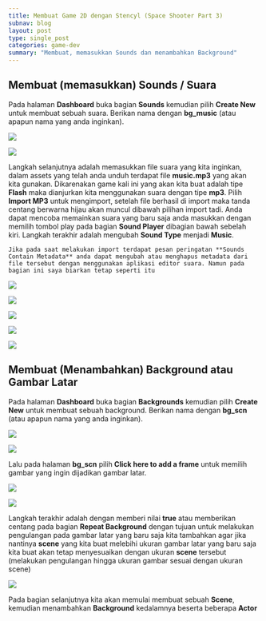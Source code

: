 ```yaml
---
title: Membuat Game 2D dengan Stencyl (Space Shooter Part 3) 
subnav: blog
layout: post
type: single_post
categories: game-dev
summary: "Membuat, memasukkan Sounds dan menambahkan Background"
---
```

## Membuat (memasukkan) Sounds / Suara

Pada halaman **Dashboard** buka bagian **Sounds** kemudian pilih **Create New** untuk membuat sebuah suara. Berikan nama dengan **bg_music** (atau apapun nama yang anda inginkan).

![](https://farm9.staticflickr.com/8661/16671296125_ae8fe8a382_z_d.jpg)

![](https://farm9.staticflickr.com/8630/16048969174_6f02998cdd_z_d.jpg)

Langkah selanjutnya adalah memasukkan file suara yang kita inginkan, dalam assets yang telah anda unduh terdapat file **music.mp3** yang akan kita gunakan. Dikarenakan game kali ini yang akan kita buat adalah tipe **Flash** maka dianjurkan kita menggunakan suara dengan tipe **mp3**. Pilih **Import MP3** untuk mengimport, setelah file berhasil di import maka tanda centang berwarna hijau akan muncul dibawah pilihan import tadi. Anda dapat mencoba memainkan suara yang baru saja anda masukkan dengan memilih tombol play pada bagian **Sound Player** dibagian bawah sebelah kiri. Langkah terakhir adalah mengubah **Sound Type** menjadi **Music**.

`Jika pada saat melakukan import terdapat pesan peringatan **Sounds Contain Metadata** anda dapat mengubah atau menghapus metadata dari file tersebut dengan menggunakan aplikasi editor suara. Namun pada bagian ini saya biarkan tetap seperti itu`


![](https://farm9.staticflickr.com/8629/16671295695_e672c7a897_z_d.jpg)

![](https://farm9.staticflickr.com/8621/16670264512_5a39c5dc90_z_d.jpg)

![](https://farm9.staticflickr.com/8649/16463988267_c4ee76f73a_o_d.png)

![](https://farm9.staticflickr.com/8649/16463988267_c4ee76f73a_o_d.png)

![](https://farm9.staticflickr.com/8675/16051347603_6e3b9b35df_z_d.jpg)

## Membuat (Menambahkan) Background atau Gambar Latar

Pada halaman **Dashboard** buka bagian **Backgrounds** kemudian pilih **Create New** untuk membuat sebuah background. Berikan nama dengan **bg_scn** (atau apapun nama yang anda inginkan).

![](https://farm9.staticflickr.com/8586/16670364982_1ebb2435f6_z_d.jpg)

![](https://farm9.staticflickr.com/8619/16483810048_802cb4bb5a_z_d.jpg)

Lalu pada halaman **bg_scn** pilih **Click here to add a frame** untuk memilih gambar yang ingin dijadikan gambar latar.

![](https://farm9.staticflickr.com/8591/16670010981_b21522151d_z_d.jpg)

![](https://farm9.staticflickr.com/8677/16670364352_5f9ef8a0a2_z_d.jpg)

Langkah terakhir adalah dengan memberi nilai **true** atau memberikan centang pada bagian **Repeat Background** dengan tujuan untuk melakukan pengulangan pada gambar latar yang baru saja kita tambahkan agar jika nantinya **scene** yang kita buat melebihi ukuran gambar latar yang baru saja kita buat akan tetap menyesuaikan dengan ukuran **scene** tersebut (melakukan pengulangan hingga ukuran gambar sesuai dengan ukuran scene)

![](https://farm9.staticflickr.com/8578/16051452253_e17b37d7b0_z_d.jpg)

Pada bagian selanjutnya kita akan memulai membuat sebuah **Scene**, kemudian menambahkan **Background** kedalamnya beserta beberapa **Actor**